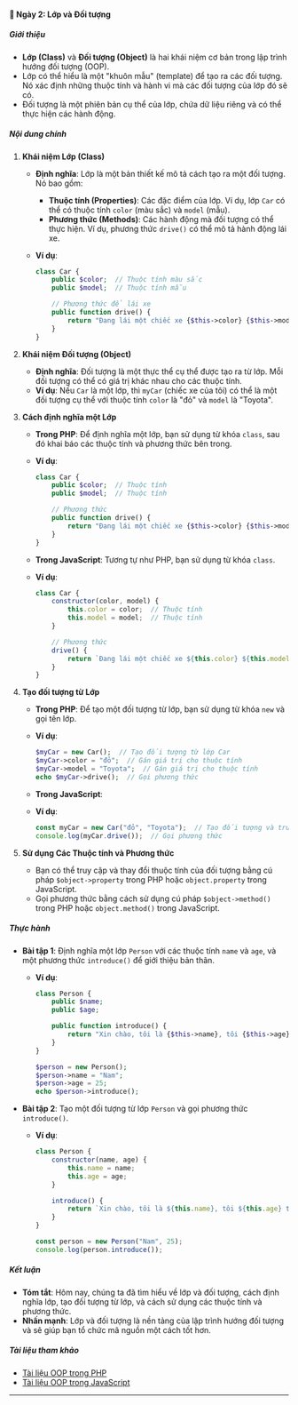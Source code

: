 #### 📔 Ngày 2: Lớp và Đối tượng

##### **Giới thiệu**

- **Lớp (Class)** và **Đối tượng (Object)** là hai khái niệm cơ bản trong lập trình hướng đối tượng (OOP).
- Lớp có thể hiểu là một "khuôn mẫu" (template) để tạo ra các đối tượng. Nó xác định những thuộc tính và hành vi mà các đối tượng của lớp đó sẽ có.
- Đối tượng là một phiên bản cụ thể của lớp, chứa dữ liệu riêng và có thể thực hiện các hành động.

##### **Nội dung chính**

1. **Khái niệm Lớp (Class)**
   - **Định nghĩa**: Lớp là một bản thiết kế mô tả cách tạo ra một đối tượng. Nó bao gồm:
     - **Thuộc tính (Properties)**: Các đặc điểm của lớp. Ví dụ, lớp `Car` có thể có thuộc tính `color` (màu sắc) và `model` (mẫu).
     - **Phương thức (Methods)**: Các hành động mà đối tượng có thể thực hiện. Ví dụ, phương thức `drive()` có thể mô tả hành động lái xe.

   - **Ví dụ**:
     ```php
     class Car {
         public $color;  // Thuộc tính màu sắc
         public $model;  // Thuộc tính mẫu

         // Phương thức để lái xe
         public function drive() {
             return "Đang lái một chiếc xe {$this->color} {$this->model}.";
         }
     }
     ```

2. **Khái niệm Đối tượng (Object)**
   - **Định nghĩa**: Đối tượng là một thực thể cụ thể được tạo ra từ lớp. Mỗi đối tượng có thể có giá trị khác nhau cho các thuộc tính.
   - **Ví dụ**: Nếu `Car` là một lớp, thì `myCar` (chiếc xe của tôi) có thể là một đối tượng cụ thể với thuộc tính `color` là "đỏ" và `model` là "Toyota".

3. **Cách định nghĩa một Lớp**
   - **Trong PHP**: Để định nghĩa một lớp, bạn sử dụng từ khóa `class`, sau đó khai báo các thuộc tính và phương thức bên trong.
   - **Ví dụ**:
     ```php
     class Car {
         public $color;  // Thuộc tính
         public $model;  // Thuộc tính

         // Phương thức
         public function drive() {
             return "Đang lái một chiếc xe {$this->color} {$this->model}.";
         }
     }
     ```

   - **Trong JavaScript**: Tương tự như PHP, bạn sử dụng từ khóa `class`.
   - **Ví dụ**:
     ```javascript
     class Car {
         constructor(color, model) {
             this.color = color;  // Thuộc tính
             this.model = model;  // Thuộc tính
         }

         // Phương thức
         drive() {
             return `Đang lái một chiếc xe ${this.color} ${this.model}.`;
         }
     }
     ```

4. **Tạo đối tượng từ Lớp**
   - **Trong PHP**: Để tạo một đối tượng từ lớp, bạn sử dụng từ khóa `new` và gọi tên lớp.
   - **Ví dụ**:
     ```php
     $myCar = new Car();  // Tạo đối tượng từ lớp Car
     $myCar->color = "đỏ";  // Gán giá trị cho thuộc tính
     $myCar->model = "Toyota";  // Gán giá trị cho thuộc tính
     echo $myCar->drive();  // Gọi phương thức
     ```

   - **Trong JavaScript**:
   - **Ví dụ**:
     ```javascript
     const myCar = new Car("đỏ", "Toyota");  // Tạo đối tượng và truyền tham số
     console.log(myCar.drive());  // Gọi phương thức
     ```

5. **Sử dụng Các Thuộc tính và Phương thức**
   - Bạn có thể truy cập và thay đổi thuộc tính của đối tượng bằng cú pháp `$object->property` trong PHP hoặc `object.property` trong JavaScript.
   - Gọi phương thức bằng cách sử dụng cú pháp `$object->method()` trong PHP hoặc `object.method()` trong JavaScript.

##### **Thực hành**

- **Bài tập 1**: Định nghĩa một lớp `Person` với các thuộc tính `name` và `age`, và một phương thức `introduce()` để giới thiệu bản thân.
  - **Ví dụ**:
    ```php
    class Person {
        public $name;
        public $age;

        public function introduce() {
            return "Xin chào, tôi là {$this->name}, tôi {$this->age} tuổi.";
        }
    }

    $person = new Person();
    $person->name = "Nam";
    $person->age = 25;
    echo $person->introduce();
    ```

- **Bài tập 2**: Tạo một đối tượng từ lớp `Person` và gọi phương thức `introduce()`.
  - **Ví dụ**:
    ```javascript
    class Person {
        constructor(name, age) {
            this.name = name;
            this.age = age;
        }

        introduce() {
            return `Xin chào, tôi là ${this.name}, tôi ${this.age} tuổi.`;
        }
    }

    const person = new Person("Nam", 25);
    console.log(person.introduce());
    ```

##### **Kết luận**

- **Tóm tắt**: Hôm nay, chúng ta đã tìm hiểu về lớp và đối tượng, cách định nghĩa lớp, tạo đối tượng từ lớp, và cách sử dụng các thuộc tính và phương thức.
- **Nhấn mạnh**: Lớp và đối tượng là nền tảng của lập trình hướng đối tượng và sẽ giúp bạn tổ chức mã nguồn một cách tốt hơn.

##### **Tài liệu tham khảo**

- [Tài liệu OOP trong PHP](https://www.php.net/manual/en/language.oop5.php)
- [Tài liệu OOP trong JavaScript](https://developer.mozilla.org/en-US/docs/Web/JavaScript/Guide/Objects)

---
